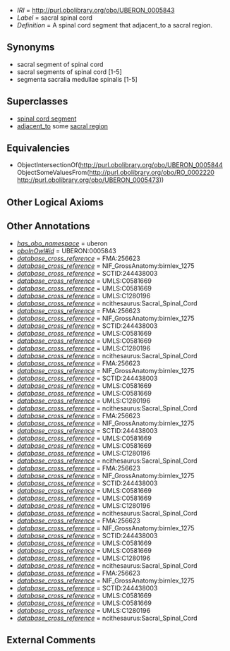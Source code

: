  * *IRI* = http://purl.obolibrary.org/obo/UBERON_0005843
 * *Label* = sacral spinal cord
 * *Definition* = A spinal cord segment that adjacent_to a sacral region.

## Synonyms

 * sacral segment of spinal cord
 * sacral segments of spinal cord [1-5]
 * segmenta sacralia medullae spinalis [1-5]

## Superclasses

 * [spinal cord segment](../../UBERON/44/UBERON_0005844.md)
 * [adjacent_to](../../RO/20/RO_0002220.md) some [sacral region](../../UBERON/73/UBERON_0005473.md)

## Equivalencies

 * ObjectIntersectionOf(<http://purl.obolibrary.org/obo/UBERON_0005844> ObjectSomeValuesFrom(<http://purl.obolibrary.org/obo/RO_0002220> <http://purl.obolibrary.org/obo/UBERON_0005473>))

## Other Logical Axioms


## Other Annotations

 * *[has_obo_namespace](../../ce/oboInOwl#hasOBONamespace.md)* = uberon
 * *[oboInOwl#id](../../id/oboInOwl#id.md)* = UBERON:0005843
 * *[database_cross_reference](../../ef/oboInOwl#hasDbXref.md)* = FMA:256623
 * *[database_cross_reference](../../ef/oboInOwl#hasDbXref.md)* = NIF_GrossAnatomy:birnlex_1275
 * *[database_cross_reference](../../ef/oboInOwl#hasDbXref.md)* = SCTID:244438003
 * *[database_cross_reference](../../ef/oboInOwl#hasDbXref.md)* = UMLS:C0581669
 * *[database_cross_reference](../../ef/oboInOwl#hasDbXref.md)* = UMLS:C0581669
 * *[database_cross_reference](../../ef/oboInOwl#hasDbXref.md)* = UMLS:C1280196
 * *[database_cross_reference](../../ef/oboInOwl#hasDbXref.md)* = ncithesaurus:Sacral_Spinal_Cord
 * *[database_cross_reference](../../ef/oboInOwl#hasDbXref.md)* = FMA:256623
 * *[database_cross_reference](../../ef/oboInOwl#hasDbXref.md)* = NIF_GrossAnatomy:birnlex_1275
 * *[database_cross_reference](../../ef/oboInOwl#hasDbXref.md)* = SCTID:244438003
 * *[database_cross_reference](../../ef/oboInOwl#hasDbXref.md)* = UMLS:C0581669
 * *[database_cross_reference](../../ef/oboInOwl#hasDbXref.md)* = UMLS:C0581669
 * *[database_cross_reference](../../ef/oboInOwl#hasDbXref.md)* = UMLS:C1280196
 * *[database_cross_reference](../../ef/oboInOwl#hasDbXref.md)* = ncithesaurus:Sacral_Spinal_Cord
 * *[database_cross_reference](../../ef/oboInOwl#hasDbXref.md)* = FMA:256623
 * *[database_cross_reference](../../ef/oboInOwl#hasDbXref.md)* = NIF_GrossAnatomy:birnlex_1275
 * *[database_cross_reference](../../ef/oboInOwl#hasDbXref.md)* = SCTID:244438003
 * *[database_cross_reference](../../ef/oboInOwl#hasDbXref.md)* = UMLS:C0581669
 * *[database_cross_reference](../../ef/oboInOwl#hasDbXref.md)* = UMLS:C0581669
 * *[database_cross_reference](../../ef/oboInOwl#hasDbXref.md)* = UMLS:C1280196
 * *[database_cross_reference](../../ef/oboInOwl#hasDbXref.md)* = ncithesaurus:Sacral_Spinal_Cord
 * *[database_cross_reference](../../ef/oboInOwl#hasDbXref.md)* = FMA:256623
 * *[database_cross_reference](../../ef/oboInOwl#hasDbXref.md)* = NIF_GrossAnatomy:birnlex_1275
 * *[database_cross_reference](../../ef/oboInOwl#hasDbXref.md)* = SCTID:244438003
 * *[database_cross_reference](../../ef/oboInOwl#hasDbXref.md)* = UMLS:C0581669
 * *[database_cross_reference](../../ef/oboInOwl#hasDbXref.md)* = UMLS:C0581669
 * *[database_cross_reference](../../ef/oboInOwl#hasDbXref.md)* = UMLS:C1280196
 * *[database_cross_reference](../../ef/oboInOwl#hasDbXref.md)* = ncithesaurus:Sacral_Spinal_Cord
 * *[database_cross_reference](../../ef/oboInOwl#hasDbXref.md)* = FMA:256623
 * *[database_cross_reference](../../ef/oboInOwl#hasDbXref.md)* = NIF_GrossAnatomy:birnlex_1275
 * *[database_cross_reference](../../ef/oboInOwl#hasDbXref.md)* = SCTID:244438003
 * *[database_cross_reference](../../ef/oboInOwl#hasDbXref.md)* = UMLS:C0581669
 * *[database_cross_reference](../../ef/oboInOwl#hasDbXref.md)* = UMLS:C0581669
 * *[database_cross_reference](../../ef/oboInOwl#hasDbXref.md)* = UMLS:C1280196
 * *[database_cross_reference](../../ef/oboInOwl#hasDbXref.md)* = ncithesaurus:Sacral_Spinal_Cord
 * *[database_cross_reference](../../ef/oboInOwl#hasDbXref.md)* = FMA:256623
 * *[database_cross_reference](../../ef/oboInOwl#hasDbXref.md)* = NIF_GrossAnatomy:birnlex_1275
 * *[database_cross_reference](../../ef/oboInOwl#hasDbXref.md)* = SCTID:244438003
 * *[database_cross_reference](../../ef/oboInOwl#hasDbXref.md)* = UMLS:C0581669
 * *[database_cross_reference](../../ef/oboInOwl#hasDbXref.md)* = UMLS:C0581669
 * *[database_cross_reference](../../ef/oboInOwl#hasDbXref.md)* = UMLS:C1280196
 * *[database_cross_reference](../../ef/oboInOwl#hasDbXref.md)* = ncithesaurus:Sacral_Spinal_Cord
 * *[database_cross_reference](../../ef/oboInOwl#hasDbXref.md)* = FMA:256623
 * *[database_cross_reference](../../ef/oboInOwl#hasDbXref.md)* = NIF_GrossAnatomy:birnlex_1275
 * *[database_cross_reference](../../ef/oboInOwl#hasDbXref.md)* = SCTID:244438003
 * *[database_cross_reference](../../ef/oboInOwl#hasDbXref.md)* = UMLS:C0581669
 * *[database_cross_reference](../../ef/oboInOwl#hasDbXref.md)* = UMLS:C0581669
 * *[database_cross_reference](../../ef/oboInOwl#hasDbXref.md)* = UMLS:C1280196
 * *[database_cross_reference](../../ef/oboInOwl#hasDbXref.md)* = ncithesaurus:Sacral_Spinal_Cord

## External Comments

